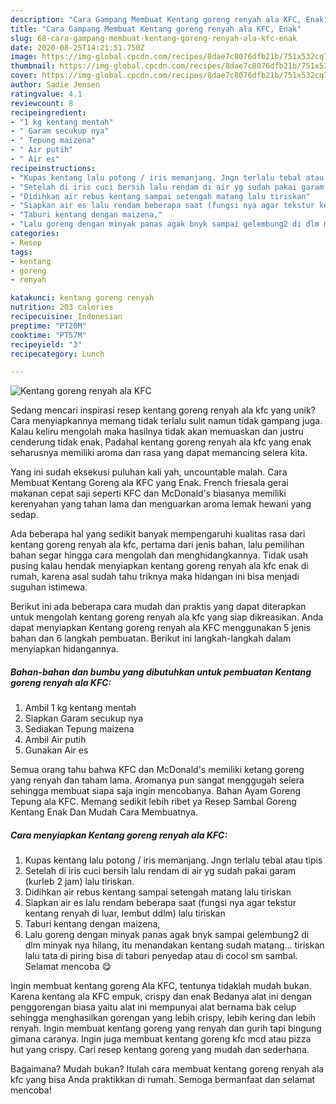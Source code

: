 ```yaml
---
description: "Cara Gampang Membuat Kentang goreng renyah ala KFC, Enak"
title: "Cara Gampang Membuat Kentang goreng renyah ala KFC, Enak"
slug: 68-cara-gampang-membuat-kentang-goreng-renyah-ala-kfc-enak
date: 2020-08-25T14:21:51.750Z
image: https://img-global.cpcdn.com/recipes/8dae7c8076dfb21b/751x532cq70/kentang-goreng-renyah-ala-kfc-foto-resep-utama.jpg
thumbnail: https://img-global.cpcdn.com/recipes/8dae7c8076dfb21b/751x532cq70/kentang-goreng-renyah-ala-kfc-foto-resep-utama.jpg
cover: https://img-global.cpcdn.com/recipes/8dae7c8076dfb21b/751x532cq70/kentang-goreng-renyah-ala-kfc-foto-resep-utama.jpg
author: Sadie Jensen
ratingvalue: 4.1
reviewcount: 8
recipeingredient:
- "1 kg kentang mentah"
- " Garam secukup nya"
- " Tepung maizena"
- " Air putih"
- " Air es"
recipeinstructions:
- "Kupas kentang lalu potong / iris memanjang. Jngn terlalu tebal atau tipis"
- "Setelah di iris cuci bersih lalu rendam di air yg sudah pakai garam (kurleb 2 jam) lalu tiriskan."
- "Didihkan air rebus kentang sampai setengah matang lalu tiriskan"
- "Siapkan air es lalu rendam beberapa saat (fungsi nya agar tekstur kentang renyah di luar, lembut ddlm) lalu tiriskan"
- "Taburi kentang dengan maizena,"
- "Lalu goreng dengan minyak panas agak bnyk sampai gelembung2 di dlm minyak nya hilang, itu menandakan kentang sudah matang... tiriskan lalu tata di piring bisa di taburi penyedap atau di cocol sm sambal. Selamat mencoba 😋"
categories:
- Resep
tags:
- kentang
- goreng
- renyah

katakunci: kentang goreng renyah 
nutrition: 203 calories
recipecuisine: Indonesian
preptime: "PT20M"
cooktime: "PT57M"
recipeyield: "3"
recipecategory: Lunch

---
```



![Kentang goreng renyah ala KFC](https://img-global.cpcdn.com/recipes/8dae7c8076dfb21b/751x532cq70/kentang-goreng-renyah-ala-kfc-foto-resep-utama.jpg)

Sedang mencari inspirasi resep kentang goreng renyah ala kfc yang unik? Cara menyiapkannya memang tidak terlalu sulit namun tidak gampang juga. Kalau keliru mengolah maka hasilnya tidak akan memuaskan dan justru cenderung tidak enak. Padahal kentang goreng renyah ala kfc yang enak seharusnya memiliki aroma dan rasa yang dapat memancing selera kita.

Yang ini sudah eksekusi puluhan kali yah, uncountable malah. Cara Membuat Kentang Goreng ala KFC yang Enak. French friesala gerai makanan cepat saji seperti KFC dan McDonald&#39;s biasanya memiliki kerenyahan yang tahan lama dan menguarkan aroma lemak hewani yang sedap.

Ada beberapa hal yang sedikit banyak mempengaruhi kualitas rasa dari kentang goreng renyah ala kfc, pertama dari jenis bahan, lalu pemilihan bahan segar hingga cara mengolah dan menghidangkannya. Tidak usah pusing kalau hendak menyiapkan kentang goreng renyah ala kfc enak di rumah, karena asal sudah tahu triknya maka hidangan ini bisa menjadi suguhan istimewa.


Berikut ini ada beberapa cara mudah dan praktis yang dapat diterapkan untuk mengolah kentang goreng renyah ala kfc yang siap dikreasikan. Anda dapat menyiapkan Kentang goreng renyah ala KFC menggunakan 5 jenis bahan dan 6 langkah pembuatan. Berikut ini langkah-langkah dalam menyiapkan hidangannya.

<!--inarticleads1-->

##### Bahan-bahan dan bumbu yang dibutuhkan untuk pembuatan Kentang goreng renyah ala KFC:

1. Ambil 1 kg kentang mentah
1. Siapkan  Garam secukup nya
1. Sediakan  Tepung maizena
1. Ambil  Air putih
1. Gunakan  Air es


Semua orang tahu bahwa KFC dan McDonald&#39;s memiliki ketang goreng yang renyah dan taham lama. Aromanya pun sangat menggugah selera sehingga membuat siapa saja ingin mencobanya. Bahan Ayam Goreng Tepung ala KFC. Memang sedikit lebih ribet ya Resep Sambal Goreng Kentang Enak Dan Mudah Cara Membuatnya. 

<!--inarticleads2-->

##### Cara menyiapkan Kentang goreng renyah ala KFC:

1. Kupas kentang lalu potong / iris memanjang. Jngn terlalu tebal atau tipis
1. Setelah di iris cuci bersih lalu rendam di air yg sudah pakai garam (kurleb 2 jam) lalu tiriskan.
1. Didihkan air rebus kentang sampai setengah matang lalu tiriskan
1. Siapkan air es lalu rendam beberapa saat (fungsi nya agar tekstur kentang renyah di luar, lembut ddlm) lalu tiriskan
1. Taburi kentang dengan maizena,
1. Lalu goreng dengan minyak panas agak bnyk sampai gelembung2 di dlm minyak nya hilang, itu menandakan kentang sudah matang... tiriskan lalu tata di piring bisa di taburi penyedap atau di cocol sm sambal. Selamat mencoba 😋


Ingin membuat kentang goreng Ala KFC, tentunya tidaklah mudah bukan. Karena kentang ala KFC empuk, crispy dan enak Bedanya alat ini dengan penggorengan biasa yaitu alat ini mempunyai alat bernama bak celup sehingga menghasilkan gorengan yang lebih crispy, lebih kering dan lebih renyah. Ingin membuat kentang goreng yang renyah dan gurih tapi bingung gimana caranya. Ingin juga membuat kentang goreng kfc mcd atau pizza hut yang crispy. Cari resep kentang goreng yang mudah dan sederhana. 

Bagaimana? Mudah bukan? Itulah cara membuat kentang goreng renyah ala kfc yang bisa Anda praktikkan di rumah. Semoga bermanfaat dan selamat mencoba!
